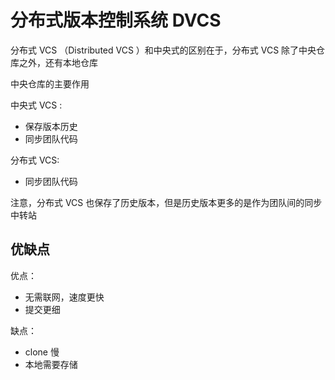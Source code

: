 # 分布式版本控制系统 DVCS

分布式 VCS （Distributed VCS ）和中央式的区别在于，分布式 VCS 除了中央仓库之外，还有本地仓库

中央仓库的主要作用

中央式 VCS :

- 保存版本历史
- 同步团队代码

分布式 VCS:

- 同步团队代码

注意，分布式 VCS 也保存了历史版本，但是历史版本更多的是作为团队间的同步中转站

## 优缺点

优点：

- 无需联网，速度更快
- 提交更细

缺点：

- clone 慢
- 本地需要存储
